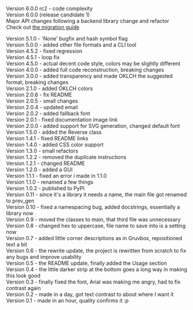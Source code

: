 Version 6.0.0 rc2 - code complexity  
Version 6.0.0 (release candidate 1)  
Major API changes following a backend library change and refactor  
Check out [the migration guide](MIGRATION6.md)

Version 5.1.0 - 'None' bugfix and hash symbol flag  
Version 5.0.0 - added other file formats and a CLI tool  
Version 4.5.2 - fixed regression  
Version 4.5.1 - loop fix  
Version 4.5.0 - actual decent code style, colors may be slightly different  
Version 4.0.0 - added full code reconstruction, breaking changes  
Version 3.0.0 - added transparency and made OKLCH the suggested format, breaking changes  
Version 2.1.0 - added OKLCH colors  
Version 2.0.6 - fix README  
Version 2.0.5 - small changes  
Version 2.0.4 - updated email  
Version 2.0.2 - added fallback font  
Version 2.0.1 - fixed documentation image link  
Version 2.0.0 - added support for SVG generation, changed default font  
Version 1.5.0 - added the Reverse class  
Version 1.4.1 - fixed README links  
Version 1.4.0 - added CSS color support  
Version 1.3.0 - small refactors  
Version 1.2.2 - removed the duplicate instructions  
Version 1.2.1 - changed README  
Version 1.2.0 - added a GUI  
Version 1.1.1 - fixed an error i made in 1.1.0  
Version 1.1.0 - renamed a few things   
Version 1.0.2 - published to PyPI  
Version 0.11 - since it's a library it needs a name, the main file got renamed to prev_gen  
Version 0.10 - fixed a namespacing bug, added docstrings, essentially a library now  
Version 0.9 - moved the classes to main, that third file was unnecessary  
Version 0.8 - changed hex to uppercase, file name to save into is a setting now  
Version 0.7 - added little corner descriptions as in Gruvbox, repositioned text a bit  
Version 0.6 - the rewrite update, the project is rewritten from scratch to fix any bugs and improve usability  
Version 0.5 - the README update, finally added the Usage section  
Version 0.4 - the little darker strip at the bottom goes a long way in making this look good  
Version 0.3 - finally fixed the font, Arial was making me angry, had to fix contrast again  
Version 0.2 - made in a day, got text contrast to about where I want it  
Version 0.1 - made in an hour, quality confirms it :p  
